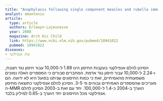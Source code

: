 ```yaml
---
title: "Anaphylaxis following single component measles and rubella immunisation"
analyst: amantonio
article:
  type: article
  authors: Erlewyn-Lajeunesse
  year: 2008
  magazine: Arch Dis Child
  link: https://www.ncbi.nlm.nih.gov/pubmed/18941022
  pubmed: 18941022
diseases:
- שוק אנפילקטי
---
```


הסיכון להלם אנפילקטי בעקבות החיסון הינו 1.89 ל-10,000 עבור חיסון נגד חצבת, ו-2.24 ל-10,000 עבור חיסון נגד אדמת. המחברים סבורים כי המספרים האלה נמוכים משמעותית מהאמיתיים, זאת כי כמות החיסונים שניתנו בפועל היא לא ידועה. הם מעריכים שהמספרים האמיתיים גבוהים פי 3-5.
הסיכון להלם אנפילקטי כתוצאה מחיסון ה-MMR הוערך ב-2004 כ-1.4 ל-100,000. יחד עם זאת ב-2003 הסיכון להלם אנפילקטי מכל החיסונים יחד הוערך ב-0.65 למיליון בלבד.
